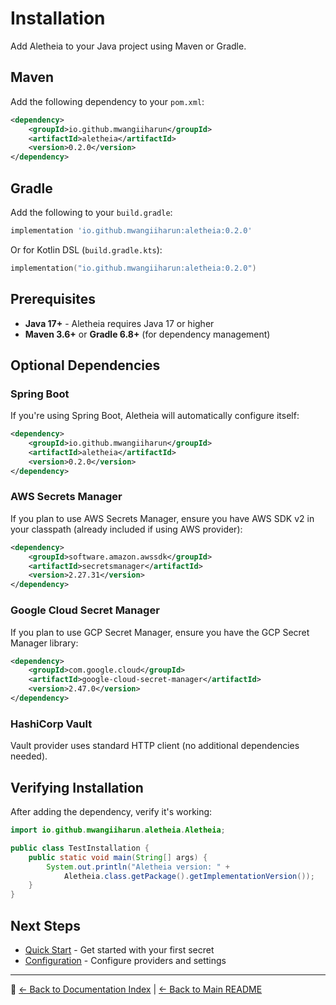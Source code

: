 # Installation

Add Aletheia to your Java project using Maven or Gradle.

## Maven

Add the following dependency to your `pom.xml`:

```xml
<dependency>
    <groupId>io.github.mwangiiharun</groupId>
    <artifactId>aletheia</artifactId>
    <version>0.2.0</version>
</dependency>
```

## Gradle

Add the following to your `build.gradle`:

```gradle
implementation 'io.github.mwangiiharun:aletheia:0.2.0'
```

Or for Kotlin DSL (`build.gradle.kts`):

```kotlin
implementation("io.github.mwangiiharun:aletheia:0.2.0")
```

## Prerequisites

- **Java 17+** - Aletheia requires Java 17 or higher
- **Maven 3.6+** or **Gradle 6.8+** (for dependency management)

## Optional Dependencies

### Spring Boot

If you're using Spring Boot, Aletheia will automatically configure itself:

```xml
<dependency>
    <groupId>io.github.mwangiiharun</groupId>
    <artifactId>aletheia</artifactId>
    <version>0.2.0</version>
</dependency>
```

### AWS Secrets Manager

If you plan to use AWS Secrets Manager, ensure you have AWS SDK v2 in your classpath (already included if using AWS provider):

```xml
<dependency>
    <groupId>software.amazon.awssdk</groupId>
    <artifactId>secretsmanager</artifactId>
    <version>2.27.31</version>
</dependency>
```

### Google Cloud Secret Manager

If you plan to use GCP Secret Manager, ensure you have the GCP Secret Manager library:

```xml
<dependency>
    <groupId>com.google.cloud</groupId>
    <artifactId>google-cloud-secret-manager</artifactId>
    <version>2.47.0</version>
</dependency>
```

### HashiCorp Vault

Vault provider uses standard HTTP client (no additional dependencies needed).

## Verifying Installation

After adding the dependency, verify it's working:

```java
import io.github.mwangiiharun.aletheia.Aletheia;

public class TestInstallation {
    public static void main(String[] args) {
        System.out.println("Aletheia version: " + 
            Aletheia.class.getPackage().getImplementationVersion());
    }
}
```

## Next Steps

- [Quick Start](Quick-Start.md) - Get started with your first secret
- [Configuration](Configuration.md) - Configure providers and settings

---

📖 [← Back to Documentation Index](README.md) | [← Back to Main README](../README.md)

